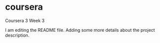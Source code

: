 # coursera
Coursera 3 Week 3

I am editing the README file. Adding some more details about the project description.

